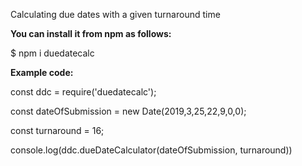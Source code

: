 Calculating due dates with a given turnaround time

**You can install it from npm as follows:**

$ npm i duedatecalc

**Example code:**

const ddc = require('duedatecalc');

const dateOfSubmission = new Date(2019,3,25,22,9,0,0);

const turnaround = 16;

console.log(ddc.dueDateCalculator(dateOfSubmission, turnaround))
